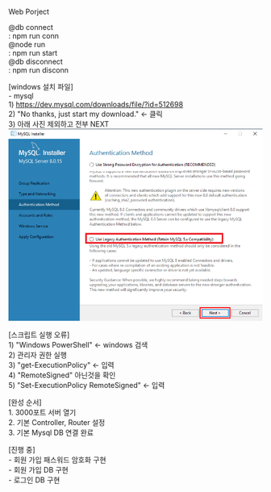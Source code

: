 Web Porject  
  
@db connect  
    : npm run conn  
@node run  
    : npm run start  
@db disconnect  
    : npm run disconn  


[windows 설치 파일]  
    - mysql  
        1) https://dev.mysql.com/downloads/file/?id=512698  
        2) "No thanks, just start my download." <- 클릭  
        3)  아래 사진 제외하고 전부 NEXT  
        ![DB설치](./mysqlSelect.png)

[스크립트 실행 오류]  
    1) "Windows PowerShell" <- windows 검색  
    2) 관리자 권한 실행  
    3) "get-ExecutionPolicy" <- 입력  
    4) "RemoteSigned" 아닌것을 확인  
    5) "Set-ExecutionPolicy RemoteSigned" <- 입력  


[완성 순서]  
    1. 3000포트 서버 열기  
    2. 기본 Controller, Router 설정  
    3. 기본 Mysql DB 연결 완료  

[진행 중]  
    - 회원 가입 패스워드 암호화 구현  
    - 회원 가입 DB 구현  
    - 로그인 DB 구현  
